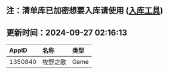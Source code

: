 ## 注：清单库已加密想要入库请使用 ([入库工具](https://github.com/BlankTMing/ManifestAutoUpdate/releases))

## 更新时间：2024-09-27 02:16:13
| AppID | 名称 | 类型  |
| :-------------------- | :----------------------------- | :----------- |
| 1350840 | 牧野之歌| Game |
